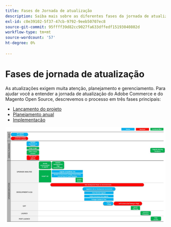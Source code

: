 ```yaml
---
title: Fases de Jornada de atualização
description: Saiba mais sobre as diferentes fases da jornada de atualização para projetos Adobe Commerce e Magento Open Source.
exl-id: c0e39102-5f37-47cb-9792-9eeb50707ec8
source-git-commit: 95ffff39d82cc9027fa633dffedf15193040802d
workflow-type: tm+mt
source-wordcount: '57'
ht-degree: 0%

---
```


# Fases de jornada de atualização

As atualizações exigem muita atenção, planejamento e gerenciamento. Para ajudar você a entender a jornada de atualização do Adobe Commerce e do Magento Open Source, descrevemos o processo em três fases principais:

- [Lançamento do projeto](project-launch.md)
- [Planejamento anual](annual-planning.md)
- [Implementação](implementation.md)

![](../../assets/upgrade-guide/upgrade-journey-phases.svg)
